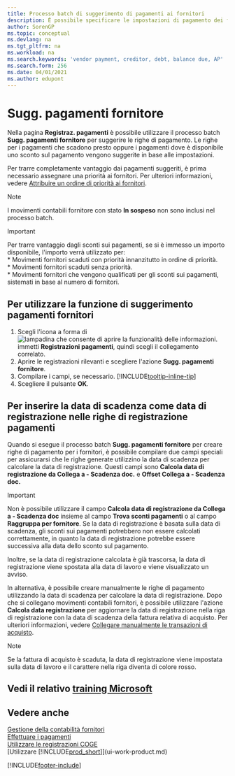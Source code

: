 ```yaml
---
title: Processo batch di suggerimento di pagamenti ai fornitori
description: È possibile specificare le impostazioni di pagamento dei fornitori per ottenere suggerimenti o proposte per pagamenti in scadenza oppure per cui è disponibile uno sconto.
author: SorenGP
ms.topic: conceptual
ms.devlang: na
ms.tgt_pltfrm: na
ms.workload: na
ms.search.keywords: 'vendor payment, creditor, debt, balance due, AP'
ms.search.form: 256
ms.date: 04/01/2021
ms.author: edupont
---
```

# <a name="suggest-vendor-payments" />Sugg. pagamenti fornitore

Nella pagina **Registraz. pagamenti** è possibile utilizzare il processo batch **Sugg. pagamenti fornitore** per suggerire le righe di pagamento. Le righe per i pagamenti che scadono presto oppure i pagamenti dove è disponibile uno sconto sul pagamento vengono suggerite in base alle impostazioni.

Per trarre completamente vantaggio dai pagamenti suggeriti, è prima necessario assegnare una priorità ai fornitori. Per ulteriori informazioni, vedere [Attribuire un ordine di priorità ai fornitori](purchasing-how-prioritize-vendors.md).  

> [!NOTE]  
> I movimenti contabili fornitore con stato **In sospeso** non sono inclusi nel processo batch.  

> [!IMPORTANT]  
>   Per trarre vantaggio dagli sconti sui pagamenti, se si è immesso un importo disponibile, l'importo verrà utilizzato per:  
    * Movimenti fornitori scaduti con priorità innanzitutto in ordine di priorità.   
    * Movimenti fornitori scaduti senza priorità.  
    * Movimenti fornitori che vengono qualificati per gli sconti sui pagamenti, sistemati in base al numero di fornitori.  

## <a name="to-use-the-suggest-vendor-payments-function" />Per utilizzare la funzione di suggerimento pagamenti fornitori

1. Scegli l'icona a forma di ![lampadina che consente di aprire la funzionalità delle informazioni.](media/ui-search/search_small.png "Dimmi cosa vuoi fare") immetti **Registrazioni pagamenti**, quindi scegli il collegamento correlato.  
2. Aprire le registrazioni rilevanti e scegliere l'azione **Sugg. pagamenti fornitore**.  
3. Compilare i campi, se necessario. [!INCLUDE[tooltip-inline-tip](includes/tooltip-inline-tip_md.md)]  
4. Scegliere il pulsante **OK**.  

## <a name="to-insert-the-due-date-as-posting-date-on-payment-journal-lines" />Per inserire la data di scadenza come data di registrazione nelle righe di registrazione pagamenti

Quando si esegue il processo batch **Sugg. pagamenti fornitore** per creare righe di pagamento per i fornitori, è possibile compilare due campi speciali per assicurarsi che le righe generate utilizzino la data di scadenza per calcolare la data di registrazione. Questi campi sono **Calcola data di registrazione da Collega a - Scadenza doc.** e **Offset Collega a - Scadenza doc.**  

> [!IMPORTANT]  
>   Non è possibile utilizzare il campo **Calcola data di registrazione da Collega a - Scadenza doc** insieme al campo **Trova sconti pagamenti** o al campo **Raggruppa per fornitore**. Se la data di registrazione è basata sulla data di scadenza, gli sconti sui pagamenti potrebbero non essere calcolati correttamente, in quanto la data di registrazione potrebbe essere successiva alla data dello sconto sul pagamento.  

Inoltre, se la data di registrazione calcolata è già trascorsa, la data di registrazione viene spostata alla data di lavoro e viene visualizzato un avviso.  

In alternativa, è possibile creare manualmente le righe di pagamento utilizzando la data di scadenza per calcolare la data di registrazione. Dopo che si collegano movimenti contabili fornitori, è possibile utilizzare l'azione **Calcola data registrazione** per aggiornare la data di registrazione nella riga di registrazione con la data di scadenza della fattura relativa di acquisto. Per ulteriori informazioni, vedere [Collegare manualmente le transazioni di acquisto](payables-how-apply-purchase-transactions-manually.md).  

> [!NOTE]  
>   Se la fattura di acquisto è scaduta, la data di registrazione viene impostata sulla data di lavoro e il carattere nella riga diventa di colore rosso.  

## <a name="see-related-microsoft-trainingtrainingmodulessuggest-vendor-payments-dynamics-365-business-central" />Vedi il relativo [training Microsoft](/training/modules/suggest-vendor-payments-dynamics-365-business-central/)

## <a name="see-also" />Vedere anche

[Gestione della contabilità fornitori](payables-manage-payables.md)  
[Effettuare i pagamenti](payables-make-payments.md)  
[Utilizzare le registrazioni COGE](ui-work-general-journals.md)  
[Utilizzare [!INCLUDE[prod_short](includes/prod_short.md)]](ui-work-product.md)  


[!INCLUDE[footer-include](includes/footer-banner.md)]
